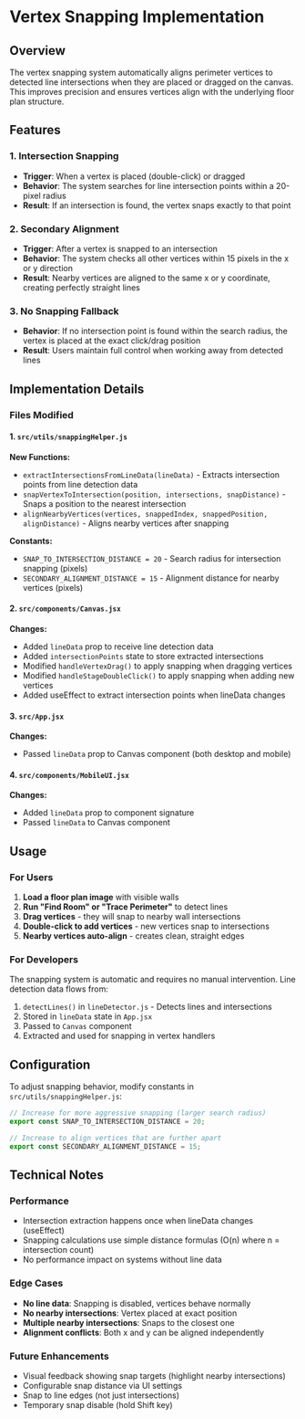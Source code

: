 # Vertex Snapping Implementation

## Overview
The vertex snapping system automatically aligns perimeter vertices to detected line intersections when they are placed or dragged on the canvas. This improves precision and ensures vertices align with the underlying floor plan structure.

## Features

### 1. Intersection Snapping
- **Trigger**: When a vertex is placed (double-click) or dragged
- **Behavior**: The system searches for line intersection points within a 20-pixel radius
- **Result**: If an intersection is found, the vertex snaps exactly to that point

### 2. Secondary Alignment
- **Trigger**: After a vertex is snapped to an intersection
- **Behavior**: The system checks all other vertices within 15 pixels in the x or y direction
- **Result**: Nearby vertices are aligned to the same x or y coordinate, creating perfectly straight lines

### 3. No Snapping Fallback
- **Behavior**: If no intersection point is found within the search radius, the vertex is placed at the exact click/drag position
- **Result**: Users maintain full control when working away from detected lines

## Implementation Details

### Files Modified

#### 1. `src/utils/snappingHelper.js`
**New Functions:**
- `extractIntersectionsFromLineData(lineData)` - Extracts intersection points from line detection data
- `snapVertexToIntersection(position, intersections, snapDistance)` - Snaps a position to the nearest intersection
- `alignNearbyVertices(vertices, snappedIndex, snappedPosition, alignDistance)` - Aligns nearby vertices after snapping

**Constants:**
- `SNAP_TO_INTERSECTION_DISTANCE = 20` - Search radius for intersection snapping (pixels)
- `SECONDARY_ALIGNMENT_DISTANCE = 15` - Alignment distance for nearby vertices (pixels)

#### 2. `src/components/Canvas.jsx`
**Changes:**
- Added `lineData` prop to receive line detection data
- Added `intersectionPoints` state to store extracted intersections
- Modified `handleVertexDrag()` to apply snapping when dragging vertices
- Modified `handleStageDoubleClick()` to apply snapping when adding new vertices
- Added useEffect to extract intersection points when lineData changes

#### 3. `src/App.jsx`
**Changes:**
- Passed `lineData` prop to Canvas component (both desktop and mobile)

#### 4. `src/components/MobileUI.jsx`
**Changes:**
- Added `lineData` prop to component signature
- Passed `lineData` to Canvas component

## Usage

### For Users
1. **Load a floor plan image** with visible walls
2. **Run "Find Room" or "Trace Perimeter"** to detect lines
3. **Drag vertices** - they will snap to nearby wall intersections
4. **Double-click to add vertices** - new vertices snap to intersections
5. **Nearby vertices auto-align** - creates clean, straight edges

### For Developers
The snapping system is automatic and requires no manual intervention. Line detection data flows from:
1. `detectLines()` in `lineDetector.js` - Detects lines and intersections
2. Stored in `lineData` state in `App.jsx`
3. Passed to `Canvas` component
4. Extracted and used for snapping in vertex handlers

## Configuration

To adjust snapping behavior, modify constants in `src/utils/snappingHelper.js`:

```javascript
// Increase for more aggressive snapping (larger search radius)
export const SNAP_TO_INTERSECTION_DISTANCE = 20;

// Increase to align vertices that are further apart
export const SECONDARY_ALIGNMENT_DISTANCE = 15;
```

## Technical Notes

### Performance
- Intersection extraction happens once when lineData changes (useEffect)
- Snapping calculations use simple distance formulas (O(n) where n = intersection count)
- No performance impact on systems without line data

### Edge Cases
- **No line data**: Snapping is disabled, vertices behave normally
- **No nearby intersections**: Vertex placed at exact position
- **Multiple nearby intersections**: Snaps to the closest one
- **Alignment conflicts**: Both x and y can be aligned independently

### Future Enhancements
- Visual feedback showing snap targets (highlight nearby intersections)
- Configurable snap distance via UI settings
- Snap to line edges (not just intersections)
- Temporary snap disable (hold Shift key)
